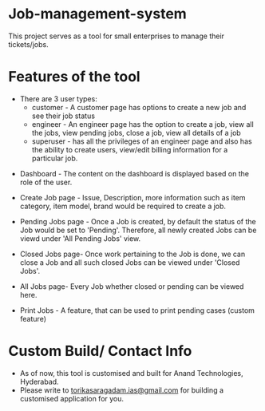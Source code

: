 # Job-management-system
This project serves as a tool for small enterprises to manage their tickets/jobs. 

# Features of the tool
* There are 3 user types:
   * customer - A customer page has options to create a new job and see their job status
   * engineer - An engineer page has the option to create a job, view all the jobs, view pending jobs, close a job, view all details of a job
   * superuser - has all the privileges of an engineer page and also has the ability to create users, view/edit billing information for a particular job.

- Dashboard - The content on the dashboard is displayed based on the role of the user.

- Create Job page - Issue, Description, more information such as item category, item model, brand would be required to create a job.

- Pending Jobs page - Once a Job is created, by default the status of the Job would be set to 'Pending'. Therefore, all newly created Jobs can be viewd under 'All Pending Jobs' view.

- Closed Jobs page- Once work pertaining to the Job is done, we can close a Job and all such closed Jobs can be viewed under 'Closed Jobs'.

- All Jobs page- Every Job whether closed or pending can be viewed here.

- Print Jobs - A feature, that can be used to print pending cases (custom feature) 

# Custom Build/ Contact Info
- As of now, this tool is customised and built for Anand Technologies, Hyderabad. 
- Please write to torikasaragadam.ias@gmail.com for building a customised application for you.

